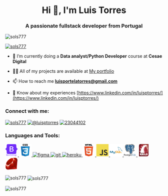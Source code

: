 <h1 align="center">Hi 👋, I'm Luis Torres</h1>
<h3 align="center">A passionate fullstack developer from Portugal</h3>

<p align="left"> <img src="https://komarev.com/ghpvc/?username=sols777&label=Profile%20views&color=0e75b6&style=flat" alt="sols777" /> </p>

<p align="left"> <a href="https://github.com/ryo-ma/github-profile-trophy"><img src="https://github-profile-trophy.vercel.app/?username=sols777" alt="sols777" /></a> </p>

- 🌱 I’m currently doing a **Data analyst/Python Developer** course at **Cesae Digital**

- 👨‍💻 All of my projects are available at [My portfolio](https://river-cornflower-8c5.notion.site/Luis-Torres-Web-application-Developer-d708559c15eb4d3397c76c2913b686b6)

- 📫 How to reach me **luisportelatorres@gmail.com**

- 📄 Know about my experiences [https://www.linkedin.com/in/luisptorres/](https://www.linkedin.com/in/luisptorres/)

<h3 align="left">Connect with me:</h3>
<p align="left">
<a href="https://codepen.io/sols777" target="blank"><img align="center" src="https://raw.githubusercontent.com/rahuldkjain/github-profile-readme-generator/master/src/images/icons/Social/codepen.svg" alt="sols777" height="30" width="40" /></a>
<a href="https://linkedin.com/in/@luisptorres" target="blank"><img align="center" src="https://raw.githubusercontent.com/rahuldkjain/github-profile-readme-generator/master/src/images/icons/Social/linked-in-alt.svg" alt="@luisptorres" height="30" width="40" /></a>
<a href="https://stackoverflow.com/users/23044102" target="blank"><img align="center" src="https://raw.githubusercontent.com/rahuldkjain/github-profile-readme-generator/master/src/images/icons/Social/stack-overflow.svg" alt="23044102" height="30" width="40" /></a>
</p>

<h3 align="left">Languages and Tools:</h3>
<p align="left"> <a href="https://getbootstrap.com" target="_blank" rel="noreferrer"> <img src="https://raw.githubusercontent.com/devicons/devicon/master/icons/bootstrap/bootstrap-plain-wordmark.svg" alt="bootstrap" width="40" height="40"/> </a> <a href="https://www.w3schools.com/css/" target="_blank" rel="noreferrer"> <img src="https://raw.githubusercontent.com/devicons/devicon/master/icons/css3/css3-original-wordmark.svg" alt="css3" width="40" height="40"/> </a> <a href="https://www.figma.com/" target="_blank" rel="noreferrer"> <img src="https://www.vectorlogo.zone/logos/figma/figma-icon.svg" alt="figma" width="40" height="40"/> </a> <a href="https://git-scm.com/" target="_blank" rel="noreferrer"> <img src="https://www.vectorlogo.zone/logos/git-scm/git-scm-icon.svg" alt="git" width="40" height="40"/> </a> <a href="https://heroku.com" target="_blank" rel="noreferrer"> <img src="https://www.vectorlogo.zone/logos/heroku/heroku-icon.svg" alt="heroku" width="40" height="40"/> </a> <a href="https://www.w3.org/html/" target="_blank" rel="noreferrer"> <img src="https://raw.githubusercontent.com/devicons/devicon/master/icons/html5/html5-original-wordmark.svg" alt="html5" width="40" height="40"/> </a> <a href="https://developer.mozilla.org/en-US/docs/Web/JavaScript" target="_blank" rel="noreferrer"> <img src="https://raw.githubusercontent.com/devicons/devicon/master/icons/javascript/javascript-original.svg" alt="javascript" width="40" height="40"/> </a> <a href="https://www.mysql.com/" target="_blank" rel="noreferrer"> <img src="https://raw.githubusercontent.com/devicons/devicon/master/icons/mysql/mysql-original-wordmark.svg" alt="mysql" width="40" height="40"/> </a> <a href="https://www.postgresql.org" target="_blank" rel="noreferrer"> <img src="https://raw.githubusercontent.com/devicons/devicon/master/icons/postgresql/postgresql-original-wordmark.svg" alt="postgresql" width="40" height="40"/> </a> <a href="https://rubyonrails.org" target="_blank" rel="noreferrer"> <img src="https://raw.githubusercontent.com/devicons/devicon/master/icons/rails/rails-original-wordmark.svg" alt="rails" width="40" height="40"/> </a> </a> <a href="https://www.ruby-lang.org/en/" target="_blank" rel="noreferrer"> <img src="https://raw.githubusercontent.com/devicons/devicon/master/icons/ruby/ruby-original.svg" alt="ruby" width="40" height="40"/> </a></p>

<p><img align="left" src="https://github-readme-stats.vercel.app/api/top-langs?username=sols777&show_icons=true&locale=en&layout=compact" alt="sols777" /></p>

<p>&nbsp;<img align="center" src="https://github-readme-stats.vercel.app/api?username=sols777&show_icons=true&locale=en" alt="sols777" /></p>

<p><img align="center" src="https://github-readme-streak-stats.herokuapp.com/?user=sols777&" alt="sols777" /></p>
